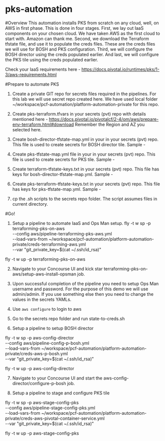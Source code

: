 # pks-automation

#Overview
This automation installs PKS from scratch on any cloud, well, on AWS in first phase.
This is done in four stages.
First, we lay out IaaS components on your chosen cloud. We have taken AWS as the first cloud to start with.
Amazon can thank me.
Second, we download the Terraform tfstate file, and use it to populate the creds files.
These are the creds files we will use for BOSH and PKS configuration.
Third, we will configure the BOSH director using the creds populated earlier.
And last, we will configure the PKS tile using the creds populated earlier.

Check your IaaS requirements here - https://docs.pivotal.io/runtimes/pks/1-3/aws-requirements.html

#Prepare to automate PKS
1. Create a private GIT repo for secrets files required in the pipelines. For this lab we will use secret repo created here.
We have used local folder ~/workspace/pcf-automation/platform-automation-private for this repo.

2. Create pks-terraform.tfvars in your secrets (pvt) repo with details mentioned here - https://docs.pivotal.io/pivotalcf/2-4/om/aws/prepare-env-terraform.html#download Remember the Region and AZ you selected here.

3. Create bosh-director-tfstate-map.yml in your in your secrets (pvt) repo. This file is used to create secrets for BOSH director tile. Sample -

4. Create pks-tfstate-map.yml file in your in your secrets (pvt) repo. This file is used to create secrets for PKS tile. Sample -

5. Create terraform-tfstate-keys.txt in your secrets (pvt) repo. This file has keys for bosh-director-tfstate-map.yml. Sample -

6. Create pks-terraform-tfstate-keys.txt in your secrets (pvt) repo. This file has keys for pks-tfstate-map.yml. Sample -

7. cp the .sh scripts to the secrets repo folder. The script assumes files in current directory.

#Go!
1. Setup a pipeline to automate IaaS and Ops Man setup.
fly -t w sp -p terraforming-pks-on-aws \
--config aws/pipeline-terraforming-pks-aws.yml \
--load-vars-from ~/workspace/pcf-automation/platform-automation-private/creds-terraforming-aws.yml \
--var "git_private_key=$(cat ~/.ssh/id_rsa)"

fly -t w up -p terraforming-pks-on-aws

2. Navigate to your Concourse UI and kick star terraforming-pks-on-aws/setup-aws-install-opsman job.

3. Upon successful completion of the pipeline you need to setup Ops Man username and password. For the purpose of this demo we will use admin/admin. If you use something else then you need to change the values in the secrets YAMLs.

4. Use `aws configure` to login to aws

5. Go to the secrets repo folder and run state-to-creds.sh

6. Setup a pipeline to setup BOSH director

fly -t w sp -p aws-config-director \
--config aws/pipeline-config-p-bosh.yml \
--load-vars-from ~/workspace/pcf-automation/platform-automation-private/creds-aws-p-bosh.yml \
--var "git_private_key=$(cat ~/.ssh/id_rsa)"

fly -t w up -p aws-config-director

7. Navigate to your Concourse UI and start the aws-config-director/configure-p-bosh job.

8. Setup a pipeline to stage and configure PKS tile

fly -t w sp -p aws-stage-config-pks \
--config aws/pipeline-stage-config-pks.yml \
--load-vars-from ~/workspace/pcf-automation/platform-automation-private/creds-aws-pivotal-container-service.yml \
--var "git_private_key=$(cat ~/.ssh/id_rsa)"

fly -t w up -p aws-stage-config-pks
